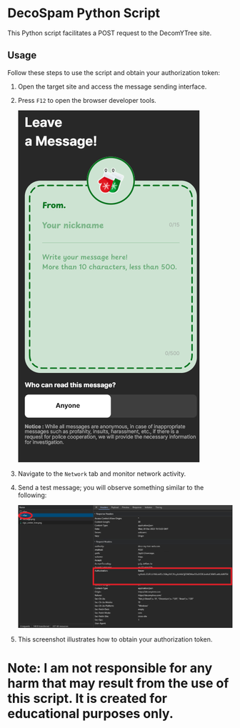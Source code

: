 # DecoSpam Python Script

This Python script facilitates a POST request to the DecomYTree site.

## Usage

Follow these steps to use the script and obtain your authorization token:

1. Open the target site and access the message sending interface.
2. Press `F12` to open the browser developer tools.
   
   ![Step 2](screenshot.png)

3. Navigate to the `Network` tab and monitor network activity.
4. Send a test message; you will observe something similar to the following:

   ![Step 4](screenshot2.png)

5. This screenshot illustrates how to obtain your authorization token.
   
# Note: I am not responsible for any harm that may result from the use of this script. It is created for educational purposes only.
